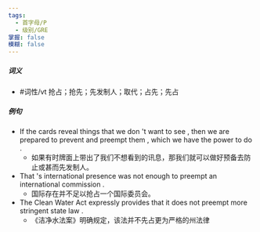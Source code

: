 ```yaml
---
tags:
  - 首字母/P
  - 级别/GRE
掌握: false
模糊: false
---
```

##### 词义
- #词性/vt  抢占；抢先；先发制人；取代；占先；先占
##### 例句
- If the cards reveal things that we don 't want to see , then we are prepared to prevent and preempt them , which we have the power to do .
	- 如果有时牌面上带出了我们不想看到的讯息，那我们就可以做好预备去防止或甚而先发制人。
- That 's international presence was not enough to preempt an international commission .
	- 国际存在并不足以抢占一个国际委员会。
- The Clean Water Act expressly provides that it does not preempt more stringent state law . 
	- 《洁净水法案》明确规定，该法并不先占更为严格的州法律
